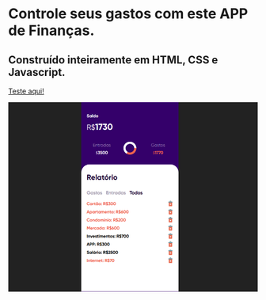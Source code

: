# Controle seus gastos com este APP de Finanças.
## Construído inteiramente em HTML, CSS e Javascript.
[Teste aqui!](https://joelsongsouzza.github.io/financas/)

![APP](https://raw.githubusercontent.com/joelsongsouzza/financas/master/financas.png)
